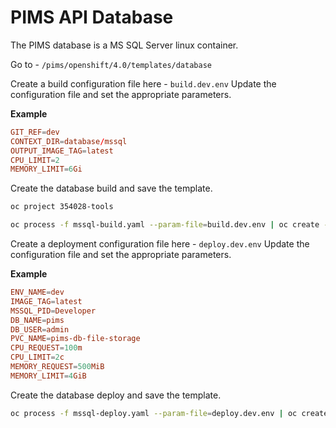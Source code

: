 # PIMS API Database

The PIMS database is a MS SQL Server linux container.

Go to - `/pims/openshift/4.0/templates/database`

Create a build configuration file here - `build.dev.env`
Update the configuration file and set the appropriate parameters.

**Example**

```conf
GIT_REF=dev
CONTEXT_DIR=database/mssql
OUTPUT_IMAGE_TAG=latest
CPU_LIMIT=2
MEMORY_LIMIT=6Gi
```

Create the database build and save the template.

```bash
oc project 354028-tools

oc process -f mssql-build.yaml --param-file=build.dev.env | oc create --save-config=true -f -
```

Create a deployment configuration file here - `deploy.dev.env`
Update the configuration file and set the appropriate parameters.

**Example**

```conf
ENV_NAME=dev
IMAGE_TAG=latest
MSSQL_PID=Developer
DB_NAME=pims
DB_USER=admin
PVC_NAME=pims-db-file-storage
CPU_REQUEST=100m
CPU_LIMIT=2c
MEMORY_REQUEST=500MiB
MEMORY_LIMIT=4GiB
```

Create the database deploy and save the template.

```bash
oc process -f mssql-deploy.yaml --param-file=deploy.dev.env | oc create --save-config=true -f -
```
